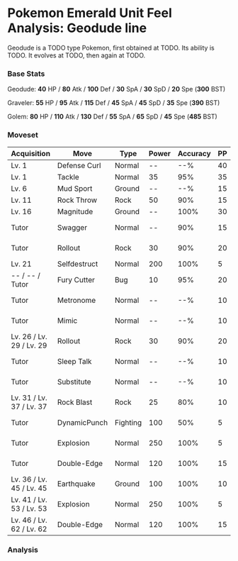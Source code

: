 # Pokemon Emerald Unit Feel Analysis: Geodude line

Geodude is a TODO type Pokemon, first obtained at TODO. Its ability is TODO. It evolves at TODO, then again at TODO.

### Base Stats

Geodude: **40** HP / **80** Atk / **100** Def / **30** SpA / **30** SpD / **20** Spe (**300** BST)

Graveler: **55** HP / **95** Atk / **115** Def / **45** SpA / **45** SpD / **35** Spe (**390** BST)

Golem: **80** HP / **110** Atk / **130** Def / **55** SpA / **65** SpD / **45** Spe (**485** BST)

### Moveset

|Acquisition             |Move        |Type    |Power|Accuracy|PP |Notes                    |
|---                     |---         |---     |---  |---     |---|---                      |
|Lv. 1                   |Defense Curl|Normal  |--   |--%     |40 |                         |
|Lv. 1                   |Tackle      |Normal  |35   |95%     |35 |                         |
|Lv. 6                   |Mud Sport   |Ground  |--   |--%     |15 |                         |
|Lv. 11                  |Rock Throw  |Rock    |50   |90%     |15 |                         |
|Lv. 16                  |Magnitude   |Ground  |--   |100%    |30 |                         |
|Tutor                   |Swagger     |Normal  |--   |90%     |15 |Emerald only             |
|Tutor                   |Rollout     |Rock    |30   |90%     |20 |Emerald only             |
|Lv. 21                  |Selfdestruct|Normal  |200  |100%    |5  |                         |
|-- / -- / Tutor         |Fury Cutter |Bug     |10   |95%     |20 |Emerald only             |
|Tutor                   |Metronome   |Normal  |--   |--%     |10 |Emerald only             |
|Tutor                   |Mimic       |Normal  |--   |--%     |10 |Emerald only             |
|Lv. 26 / Lv. 29 / Lv. 29|Rollout     |Rock    |30   |90%     |20 |                         |
|Tutor                   |Sleep Talk  |Normal  |--   |--%     |10 |Emerald only             |
|Tutor                   |Substitute  |Normal  |--   |--%     |10 |Emerald only             |
|Lv. 31 / Lv. 37 / Lv. 37|Rock Blast  |Rock    |25   |80%     |10 |                         |
|Tutor                   |DynamicPunch|Fighting|100  |50%     |5  |Emerald only             |
|Tutor                   |Explosion   |Normal  |250  |100%    |5  |Emerald only             |
|Tutor                   |Double-Edge |Normal  |120  |100%    |15 |Emerald only             |
|Lv. 36 / Lv. 45 / Lv. 45|Earthquake  |Ground  |100  |100%    |10 |                         |
|Lv. 41 / Lv. 53 / Lv. 53|Explosion   |Normal  |250  |100%    |5  |                         |
|Lv. 46 / Lv. 62 / Lv. 62|Double-Edge |Normal  |120  |100%    |15 |                         |

### Analysis